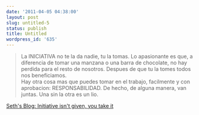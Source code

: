 ```yaml
---
date: '2011-04-05 04:38:00'
layout: post
slug: untitled-5
status: publish
title: Untitled
wordpress_id: '635'
---
```



    

> La INICIATIVA no te la da nadie, tu la tomas. Lo apasionante es que, a diferencia de tomar una manzana o una barra de chocolate, no hay perdida para el resto de nosotros. Despues de que tu la tomes todos nos beneficiamos.   
Hay otra cosa mas que puedes tomar en el trabajo, facilmente y con aprobacion: RESPONSABILIDAD. De hecho, de alguna manera, van juntas. Una sin la otra es un lio.




[Seth's Blog: Initiative isn't given, you take it](http://sethgodin.typepad.com/seths_blog/2011/03/initiative-isnt-given-you-take-it.html?utm_source=feedburner&utm_medium=feed&utm_campaign=Feed:%20typepad/sethsmainblog%20(Seth's%20Blog))


  
